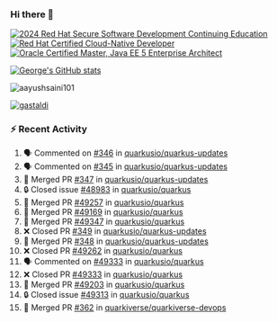 ### Hi there 👋

<!--START_SECTION:badges-->
[![2024 Red Hat Secure Software Development Continuing Education](https://images.credly.com/size/110x110/images/36a76b78-c5bf-45cf-ac2c-48c3825260c7/blob)](http://www.credly.com/badges/c86e9a17-d2c3-4554-b890-7d0521710eb6 "2024 Red Hat Secure Software Development Continuing Education")
[![Red Hat Certified Cloud-Native Developer](https://images.credly.com/size/110x110/images/12ef4e4e-3d8d-4caf-9ab1-858c5bcb9619/image.png)](http://www.credly.com/badges/b6402e31-0894-48e6-b488-e2e551dcc809 "Red Hat Certified Cloud-Native Developer")
[![Oracle Certified Master, Java EE 5 Enterprise Architect](https://images.credly.com/size/110x110/images/1fa3549c-674c-4779-b3d6-d7d64eac2c23/Oracle-Certification-badge_OC-Master.png)](http://www.credly.com/badges/2565574e-b81d-410e-ab7d-24666ddcbe00 "Oracle Certified Master, Java EE 5 Enterprise Architect")
<!--END_SECTION:badges-->

[![George's GitHub stats](https://github-readme-stats.vercel.app/api?username=gastaldi&show=reviews,prs_merged&hide=contribs,prs&theme=transparent&show_icons=true)](https://github.com/anuraghazra/github-readme-stats)

<p align="left"> <img src="https://komarev.com/ghpvc/?username=gastaldi&label=Profile%20views&color=0e75b6&style=for-the-badge" alt="aayushsaini101" /> </p>

<p align="left"> <a href="https://github.com/ryo-ma/github-profile-trophy"><img src="https://github-profile-trophy.vercel.app/?username=gastaldi" alt="gastaldi" /></a> </p>

### :zap: Recent Activity

<!--START_SECTION:activity-->
1. 🗣 Commented on [#346](https://github.com/quarkusio/quarkus-updates/pull/346#issuecomment-3152827393) in [quarkusio/quarkus-updates](https://github.com/quarkusio/quarkus-updates)
2. 🗣 Commented on [#345](https://github.com/quarkusio/quarkus-updates/pull/345#issuecomment-3152823588) in [quarkusio/quarkus-updates](https://github.com/quarkusio/quarkus-updates)
3. 🎉 Merged PR [#347](https://github.com/quarkusio/quarkus-updates/pull/347) in [quarkusio/quarkus-updates](https://github.com/quarkusio/quarkus-updates)
4. 🔒 Closed issue [#48983](https://github.com/quarkusio/quarkus/issues/48983) in [quarkusio/quarkus](https://github.com/quarkusio/quarkus)
5. 🎉 Merged PR [#49257](https://github.com/quarkusio/quarkus/pull/49257) in [quarkusio/quarkus](https://github.com/quarkusio/quarkus)
6. 🎉 Merged PR [#49169](https://github.com/quarkusio/quarkus/pull/49169) in [quarkusio/quarkus](https://github.com/quarkusio/quarkus)
7. 🎉 Merged PR [#49347](https://github.com/quarkusio/quarkus/pull/49347) in [quarkusio/quarkus](https://github.com/quarkusio/quarkus)
8. ❌ Closed PR [#349](https://github.com/quarkusio/quarkus-updates/pull/349) in [quarkusio/quarkus-updates](https://github.com/quarkusio/quarkus-updates)
9. 🎉 Merged PR [#348](https://github.com/quarkusio/quarkus-updates/pull/348) in [quarkusio/quarkus-updates](https://github.com/quarkusio/quarkus-updates)
10. ❌ Closed PR [#49262](https://github.com/quarkusio/quarkus/pull/49262) in [quarkusio/quarkus](https://github.com/quarkusio/quarkus)
11. 🗣 Commented on [#49333](https://github.com/quarkusio/quarkus/pull/49333#issuecomment-3151240247) in [quarkusio/quarkus](https://github.com/quarkusio/quarkus)
12. ❌ Closed PR [#49333](https://github.com/quarkusio/quarkus/pull/49333) in [quarkusio/quarkus](https://github.com/quarkusio/quarkus)
13. 🎉 Merged PR [#49203](https://github.com/quarkusio/quarkus/pull/49203) in [quarkusio/quarkus](https://github.com/quarkusio/quarkus)
14. 🔒 Closed issue [#49313](https://github.com/quarkusio/quarkus/issues/49313) in [quarkusio/quarkus](https://github.com/quarkusio/quarkus)
15. 🎉 Merged PR [#362](https://github.com/quarkiverse/quarkiverse-devops/pull/362) in [quarkiverse/quarkiverse-devops](https://github.com/quarkiverse/quarkiverse-devops)
<!--END_SECTION:activity-->
